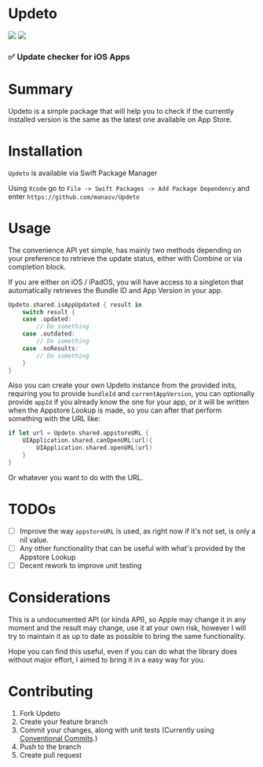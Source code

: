 # Updeto

[![](https://img.shields.io/endpoint?url=https%3A%2F%2Fswiftpackageindex.com%2Fapi%2Fpackages%2Fmanasv%2FUpdeto%2Fbadge%3Ftype%3Dswift-versions)](https://swiftpackageindex.com/manasv/Updeto)
[![](https://img.shields.io/endpoint?url=https%3A%2F%2Fswiftpackageindex.com%2Fapi%2Fpackages%2Fmanasv%2FUpdeto%2Fbadge%3Ftype%3Dplatforms)](https://swiftpackageindex.com/manasv/Updeto)

### ✅ Update checker for iOS Apps

# Summary

Updeto is a simple package that will help you to check if the currently installed version is the same as the latest one available on App Store.

# Installation

`Updeto` is available via Swift Package Manager

Using `Xcode` go to `File -> Swift Packages -> Add Package Dependency` and enter `https://github.com/manasv/Updeto`

# Usage

The convenience API yet simple, has mainly two methods depending on your preference to retrieve the update status, either with Combine or via completion block.

If you are either on iOS / iPadOS, you will have access to a singleton that automatically retrieves the Bundle ID and App Version in your app.

```swift
Updeto.shared.isAppUpdated { result in
    switch result {
    case .updated:
        // Do something 
    case .outdated:
        // Do something 
    case .noResults:
        // Do something
    }
}
```

Also you can create your own Updeto instance from the provided inits, requiring you to provide `bundleId` and `currentAppVersion`, you can optionally provide `appId` if you already know the one for your app, or it will be written when the Appstore Lookup is made, so you can after that perform something with the URL like:

```swift
if let url = Updeto.shared.appstoreURL {
    UIApplication.shared.canOpenURL(url){
        UIApplication.shared.openURL(url)
    }
}
```

Or whatever you want to do with the URL.

# TODOs

- [ ]  Improve the way `appstoreURL` is used, as right now if it's not set, is only a nil value.
- [ ]  Any other functionality that can be useful with what's provided by the Appstore Lookup
- [ ]  Decent rework to improve unit testing

# Considerations

This is a undocumented API (or kinda API), so Apple may change it in any moment and the result may change, use it at your own risk, however I will try to maintain it as up to date as possible to bring the same functionality.

Hope you can find this useful, even if you can do what the library does without major effort, I aimed to bring it in a easy way for you.

# Contributing

1. Fork Updeto
2. Create your feature branch
3. Commit your changes, along with unit tests (Currently using [Conventional Commits](https://www.conventionalcommits.org/en/v1.0.0/).)
4. Push to the branch
4. Create pull request

